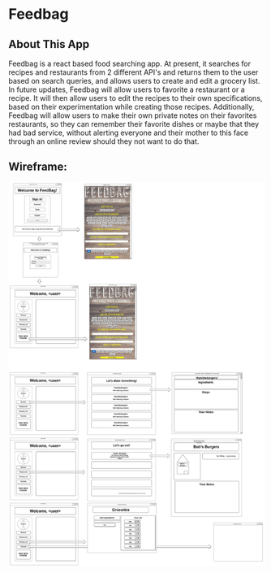 # Feedbag

## About This App

Feedbag is a react based food searching app. At present, it searches for recipes and restaurants from 2 different API's and returns them to the user based on search queries, and allows users
to create and edit a grocery list. In future updates, Feedbag will allow users to favorite a restaurant or a recipe. It will then allow users to edit the recipes to their own specifications, based on
their experimentation while creating those recipes. Additionally, Feedbag will allow users to make their own private notes on their favorites restaurants, so they can remember their favorite dishes or maybe that they had bad service, without alerting everyone and their mother to this face through an online review should they not want to do that.

## Wireframe:
![wireframe](https://raw.githubusercontent.com/ScruffyLookingNerfHerder/Feedbag/master/feedbag_mockup.jpg)
